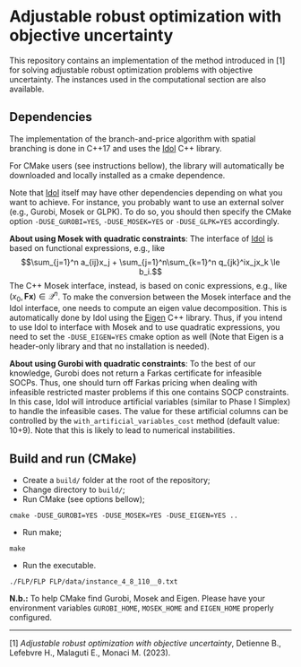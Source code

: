 # Adjustable robust optimization with objective uncertainty

This repository contains an implementation of the method introduced in [1] for solving adjustable 
robust optimization problems with objective uncertainty. The instances used in the computational
section are also available.

## Dependencies

The implementation of the branch-and-price algorithm with spatial branching is done in C++17 and
uses the [Idol](https://github.com/hlefebvr/idol) C++ library.

For CMake users (see instructions bellow), the library will automatically be downloaded and 
locally installed as a cmake dependence. 

Note that [Idol](https://github.com/hlefebvr/idol) itself may have other dependencies depending on what you want to achieve.
For instance, you probably want to use an external solver (e.g., Gurobi, Mosek or GLPK).
To do so, you should then specify the CMake option `-DUSE_GUROBI=YES`, `-DUSE_MOSEK=YES` or `-DUSE_GLPK=YES`
accordingly. 

**About using Mosek with quadratic constraints**: The interface of [Idol](https://github.com/hlefebvr/idol)
is based on functional expressions, e.g., like $$\sum_{j=1}^n a_{ij}x_j + \sum_{j=1}^n\sum_{k=1}^n q_{jk}^ix_jx_k \le b_i.$$
The C++ Mosek interface, instead, is based on conic expressions, e.g., like $(x_0, \textbf{Fx}) \in \mathcal Q^n$. 
To make the conversion between the Mosek interface and
the Idol interface, one needs to compute an eigen value decomposition. 
This is automatically done by Idol using the [Eigen](https://eigen.tuxfamily.org/index.php?title=Main_Page) C++ library.
Thus, if you intend to use Idol to interface with Mosek and to use quadratic expressions, you need to set the `-DUSE_EIGEN=YES` cmake
option as well (Note that Eigen is a header-only library and that no installation is needed).

**About using Gurobi with quadratic constraints**: To the best of our knowledge, Gurobi does not return a Farkas certificate 
for infeasible SOCPs. Thus, one should turn off Farkas pricing when dealing with infeasible restricted master problems if this one
contains SOCP constraints. In this case, Idol will introduce artificial variables (similar to Phase I Simplex) to handle
the infeasible cases. The value for these artificial columns can be controlled by the `with_artificial_variables_cost`
method (default value: 10+9). Note that this is likely to lead to numerical instabilities.

## Build and run (CMake)

- Create a `build/` folder at the root of the repository;
- Change directory to `build/`;
- Run CMake (see options bellow);
```
cmake -DUSE_GUROBI=YES -DUSE_MOSEK=YES -DUSE_EIGEN=YES ..
```
- Run make;
```
make
```
- Run the executable.
```
./FLP/FLP FLP/data/instance_4_8_110__0.txt
```

**N.b.:** To help CMake find Gurobi, Mosek and Eigen. Please have your environment variables `GUROBI_HOME`, `MOSEK_HOME` 
and `EIGEN_HOME` properly configured.

*****

[1] *Adjustable robust optimization with objective uncertainty*, Detienne B., Lefebvre H., Malaguti E.,
Monaci M. (2023).
